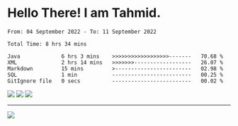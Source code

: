 # Hello There! I am Tahmid.

<!--START_SECTION:waka-->

```text
From: 04 September 2022 - To: 11 September 2022

Total Time: 8 hrs 34 mins

Java             6 hrs 3 mins    >>>>>>>>>>>>>>>>>>-------   70.68 %
XML              2 hrs 14 mins   >>>>>>>------------------   26.07 %
Markdown         15 mins         >------------------------   02.98 %
SQL              1 min           -------------------------   00.25 %
GitIgnore file   0 secs          -------------------------   00.02 %
```

<!--END_SECTION:waka-->


![](https://github-readme-stats.vercel.app/api?username=tfahim007&theme=gotham&hide_border=false&include_all_commits=true&count_private=true)
![](https://github-readme-streak-stats.herokuapp.com/?user=tfahim007&theme=gotham&hide_border=false)
![](https://github-readme-stats.vercel.app/api/top-langs/?username=tfahim007&theme=gotham&hide_border=false&include_all_commits=true&count_private=true&layout=compact&hide=html,css,scss&langs_count=5)


---
[![](https://visitcount.itsvg.in/api?id=tfahim007&icon=0&color=0)](https://visitcount.itsvg.in)
